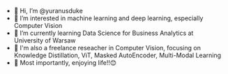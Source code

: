 - 👋 Hi, I’m @yuranusduke
- 👀 I’m interested in machine learning and deep learning, especially Computer Vision
- 🌱 I’m currently learning Data Science for Business Analytics at University of Warsaw
- 🌹 I'm also a freelance reseacher in Computer Vision, focusing on Knowledge Distillation, ViT, Masked AutoEncoder, Multi-Modal Learning
- 🚢 Most importantly, enjoying life!!😊

<!---
yuranusduke/yuranusduke is a ✨ special ✨ repository because its `README.md` (this file) appears on your GitHub profile.
You can click the Preview link to take a look at your changes.
--->
